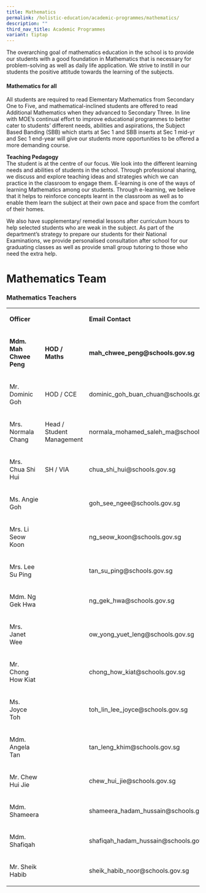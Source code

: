 ```yaml
---
title: Mathematics
permalink: /holistic-education/academic-programmes/mathematics/
description: ""
third_nav_title: Academic Programmes
variant: tiptap
---
```

<p>The overarching goal of mathematics education in the school is to provide
our students with a good foundation in Mathematics that is necessary for
problem-solving as well as daily life application. We strive to instill
in our students the positive attitude towards the learning of the subjects.</p>
<h4><strong>Mathematics for all</strong></h4>
<p>All students are required to read Elementary Mathematics from Secondary
One to Five, and mathematical-inclined students are offered to read Additional
Mathematics when they advanced to Secondary Three. In line with MOE’s continual
effort to improve educational programmes to better cater to students’ different
needs, abilities and aspirations, the Subject Based Banding (SBB) which
starts at Sec 1 and SBB inserts at Sec 1 mid-yr and Sec 1 end-year will
give our students more opportunities to be offered a more demanding course.</p>
<p><strong>Teaching Pedagogy</strong>
<br>The student is at the centre of our focus. We look into the different
learning needs and abilities of students in the school. Through professional
sharing, we discuss and explore teaching ideas and strategies which we
can practice in the classroom to engage them. E-learning is one of the
ways of learning Mathematics among our students. Through e-learning, we
believe that it helps to reinforce concepts learnt in the classroom as
well as to enable them learn the subject at their own pace and space from
the comfort of their homes.</p>
<p>We also have supplementary/ remedial lessons after curriculum hours to
help selected students who are weak in the subject. As part of the department’s
strategy to prepare our students for their National Examinations, we provide
personalised consultation after school for our graduating classes as well
as provide small group tutoring to those who need the extra help.</p>
<h1>Mathematics Team</h1>
<h3>Mathematics Teachers</h3>
<table style="minWidth: 75px">
<colgroup>
<col>
<col>
<col>
</colgroup>
<tbody>
<tr>
<td rowspan="1" colspan="1">
<p><strong>Officer</strong>
</p>
</td>
<td rowspan="1" colspan="1">
<p></p>
</td>
<td rowspan="1" colspan="1">
<p><strong>Email Contact</strong>
</p>
</td>
</tr>
<tr>
<td rowspan="1" colspan="1">
<p><strong>Mdm. Mah Chwee Peng</strong>
</p>
</td>
<td rowspan="1" colspan="1">
<p><strong>HOD / Maths</strong>
</p>
</td>
<td rowspan="1" colspan="1">
<p><strong>mah_chwee_peng@schools.gov.sg</strong>
</p>
</td>
</tr>
<tr>
<td rowspan="1" colspan="1">
<p>Mr. Dominic Goh</p>
</td>
<td rowspan="1" colspan="1">
<p>HOD / CCE</p>
</td>
<td rowspan="1" colspan="1">
<p>dominic_goh_buan_chuan@schools.gov.sg</p>
</td>
</tr>
<tr>
<td rowspan="1" colspan="1">
<p>Mrs. Normala Chang</p>
</td>
<td rowspan="1" colspan="1">
<p>Head / Student Management</p>
</td>
<td rowspan="1" colspan="1">
<p>normala_mohamed_saleh_ma@schools.gov.sg</p>
</td>
</tr>
<tr>
<td rowspan="1" colspan="1">
<p>Mrs. Chua Shi Hui</p>
</td>
<td rowspan="1" colspan="1">
<p>SH / VIA</p>
</td>
<td rowspan="1" colspan="1">
<p>chua_shi_hui@schools.gov.sg</p>
</td>
</tr>
<tr>
<td rowspan="1" colspan="1">
<p>Ms. Angie Goh</p>
</td>
<td rowspan="1" colspan="1">
<p></p>
</td>
<td rowspan="1" colspan="1">
<p>goh_see_ngee@schools.gov.sg</p>
</td>
</tr>
<tr>
<td rowspan="1" colspan="1">
<p>Mrs. Li Seow Koon</p>
</td>
<td rowspan="1" colspan="1">
<p></p>
</td>
<td rowspan="1" colspan="1">
<p>ng_seow_koon@schools.gov.sg</p>
</td>
</tr>
<tr>
<td rowspan="1" colspan="1">
<p>Mrs. Lee Su Ping</p>
</td>
<td rowspan="1" colspan="1">
<p></p>
</td>
<td rowspan="1" colspan="1">
<p>tan_su_ping@schools.gov.sg</p>
</td>
</tr>
<tr>
<td rowspan="1" colspan="1">
<p>Mdm. Ng Gek Hwa</p>
</td>
<td rowspan="1" colspan="1">
<p></p>
</td>
<td rowspan="1" colspan="1">
<p>ng_gek_hwa@schools.gov.sg</p>
</td>
</tr>
<tr>
<td rowspan="1" colspan="1">
<p>Mrs. Janet Wee</p>
</td>
<td rowspan="1" colspan="1">
<p></p>
</td>
<td rowspan="1" colspan="1">
<p>ow_yong_yuet_leng@schools.gov.sg</p>
</td>
</tr>
<tr>
<td rowspan="1" colspan="1">
<p>Mr. Chong How Kiat</p>
</td>
<td rowspan="1" colspan="1">
<p></p>
</td>
<td rowspan="1" colspan="1">
<p>chong_how_kiat@schools.gov.sg</p>
</td>
</tr>
<tr>
<td rowspan="1" colspan="1">
<p>Ms. Joyce Toh</p>
</td>
<td rowspan="1" colspan="1">
<p></p>
</td>
<td rowspan="1" colspan="1">
<p>toh_lin_lee_joyce@schools.gov.sg</p>
</td>
</tr>
<tr>
<td rowspan="1" colspan="1">
<p>Mdm. Angela Tan</p>
</td>
<td rowspan="1" colspan="1">
<p></p>
</td>
<td rowspan="1" colspan="1">
<p>tan_leng_khim@schools.gov.sg</p>
</td>
</tr>
<tr>
<td rowspan="1" colspan="1">
<p>Mr. Chew Hui Jie</p>
</td>
<td rowspan="1" colspan="1">
<p></p>
</td>
<td rowspan="1" colspan="1">
<p>chew_hui_jie@schools.gov.sg</p>
</td>
</tr>
<tr>
<td rowspan="1" colspan="1">
<p>Mdm. Shameera</p>
</td>
<td rowspan="1" colspan="1">
<p></p>
</td>
<td rowspan="1" colspan="1">
<p>shameera_hadam_hussain@schools.gov.sg</p>
</td>
</tr>
<tr>
<td rowspan="1" colspan="1">
<p>Mdm. Shafiqah</p>
</td>
<td rowspan="1" colspan="1">
<p></p>
</td>
<td rowspan="1" colspan="1">
<p>shafiqah_hadam_hussain@schools.gov.sg</p>
</td>
</tr>
<tr>
<td rowspan="1" colspan="1">
<p>Mr. Sheik Habib</p>
</td>
<td rowspan="1" colspan="1">
<p></p>
</td>
<td rowspan="1" colspan="1">
<p>sheik_habib_noor@schools.gov.sg</p>
</td>
</tr>
</tbody>
</table>
<p></p>